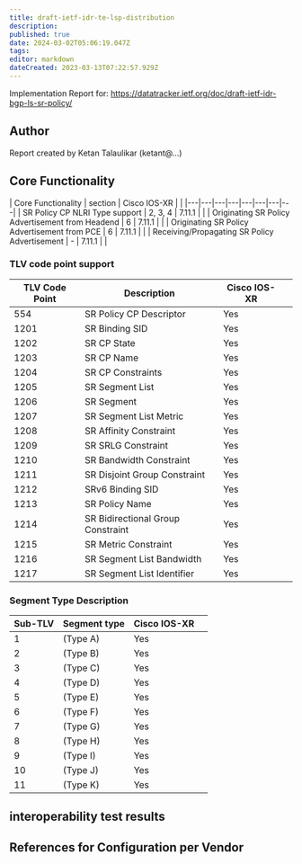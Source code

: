 ```yaml
---
title: draft-ietf-idr-te-lsp-distribution
description: 
published: true
date: 2024-03-02T05:06:19.047Z
tags: 
editor: markdown
dateCreated: 2023-03-13T07:22:57.929Z
---
```


Implementation Report for: https://datatracker.ietf.org/doc/draft-ietf-idr-bgp-ls-sr-policy/

## Author
Report created by Ketan Talaulikar (ketant@…)

## Core Functionality 

| Core Functionality | section |	Cisco IOS-XR |  | 
|---|---|---|---|---|---|---|---|
| SR Policy CP NLRI Type support | 2, 3, 4 | 7.11.1 |	 |
| Originating SR Policy Advertisement from Headend | 6 | 7.11.1 |    | 
| Originating SR Policy Advertisement from PCE |	6	| 7.11.1 |	 | 
| Receiving/Propagating SR Policy Advertisement |	-	 | 7.11.1 |  |

### TLV code point support 

| TLV Code Point |	Description	 | Cisco IOS-XR | 	 | 
|----------------|---------------|--------------|----|
|   554 |   SR Policy CP Descriptor              | Yes | |
|  1201 |   SR Binding SID                       | Yes | |
|  1202 |   SR CP State                          | Yes | |
|  1203 |   SR CP Name                           | Yes | |
|  1204 |   SR CP Constraints                    | Yes | |
|  1205 |   SR Segment List                      | Yes | |
|  1206 |   SR Segment                           | Yes | |
|  1207 |   SR Segment List Metric               | Yes | |
|  1208 |   SR Affinity Constraint               | Yes | |
|  1209 |   SR SRLG Constraint                   | Yes | |
|  1210 |   SR Bandwidth Constraint              | Yes | |
|  1211 |   SR Disjoint Group Constraint         | Yes | |
|  1212 |   SRv6 Binding SID                     | Yes | |
|  1213 |   SR Policy Name                       | Yes | |
|  1214 |   SR Bidirectional Group Constraint    | Yes | |
|  1215 |   SR Metric Constraint                 | Yes | |
|  1216 |   SR Segment List Bandwidth            | Yes | |
|  1217 |   SR Segment List Identifier           | Yes | |


### Segment Type Description 

| Sub-TLV |	Segment type | Cisco IOS-XR |	 |
|---------|--------------|--------------|--|
|    1    | (Type A)     |  Yes         |  |
|    2    | (Type B)     |  Yes         |  |
|    3    | (Type C)     |  Yes         |  |
|    4    | (Type D)     |  Yes         |  |
|    5    | (Type E)     |  Yes         |  |
|    6    | (Type F)     |  Yes         |  |
|    7    | (Type G)     |  Yes         |  |
|    8    | (Type H)     |  Yes         |  |
|    9    | (Type I)     |  Yes         |  |
|   10    | (Type J)     |  Yes         |  |
|   11    | (Type K)     |  Yes         |  |


## interoperability test results 

 
## References for Configuration per Vendor

